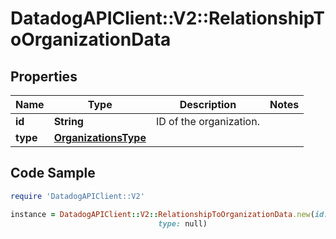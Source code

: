 # DatadogAPIClient::V2::RelationshipToOrganizationData

## Properties

Name | Type | Description | Notes
------------ | ------------- | ------------- | -------------
**id** | **String** | ID of the organization. | 
**type** | [**OrganizationsType**](OrganizationsType.md) |  | 

## Code Sample

```ruby
require 'DatadogAPIClient::V2'

instance = DatadogAPIClient::V2::RelationshipToOrganizationData.new(id: 00000000-0000-0000-0000-000000000000,
                                 type: null)
```


